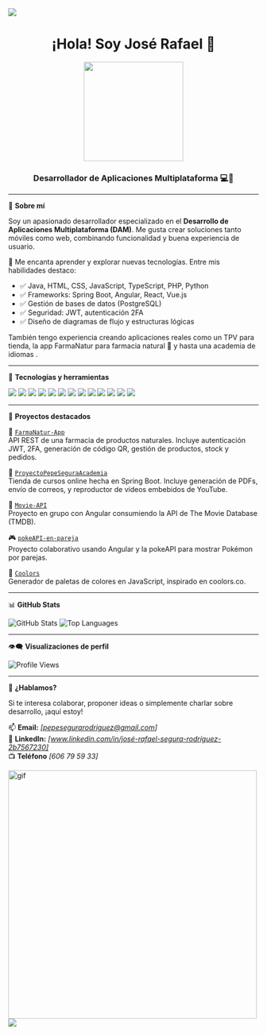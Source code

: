 <img src="https://imgur.com/a/nVW9CFg"/>



<h1 align="center">¡Hola! Soy José Rafael 👋</h1>

<p align="center">
  <img src="https://media.giphy.com/media/LMt9638dO8dftAjtco/giphy.gif" width="200"/>
</p>

<h3 align="center">Desarrollador de Aplicaciones Multiplataforma 💻📱</h3>

---

🎯 **Sobre mí**

Soy un apasionado desarrollador especializado en el **Desarrollo de Aplicaciones Multiplataforma (DAM)**. Me gusta crear soluciones tanto móviles como web, combinando funcionalidad y buena experiencia de usuario.

💬 Me encanta aprender y explorar nuevas tecnologías. Entre mis habilidades destaco:

- ✅ Java, HTML, CSS, JavaScript, TypeScript, PHP, Python
- ✅ Frameworks: Spring Boot, Angular, React, Vue.js
- ✅ Gestión de bases de datos (PostgreSQL)
- ✅ Seguridad: JWT, autenticación 2FA
- ✅ Diseño de diagramas de flujo y estructuras lógicas

También tengo experiencia creando aplicaciones reales como un TPV para tienda,  la app FarmaNatur para farmacia natural 🌿 y hasta una academia de idiomas .

---

🧰 **Tecnologías y herramientas**

<p align="left">
  <img src="https://img.shields.io/badge/Java-ED8B00?style=for-the-badge&logo=java&logoColor=white"/>
  <img src="https://img.shields.io/badge/HTML5-E34F26?style=for-the-badge&logo=html5&logoColor=white"/>
  <img src="https://img.shields.io/badge/CSS3-1572B6?style=for-the-badge&logo=css3&logoColor=white"/>
  <img src="https://img.shields.io/badge/JavaScript-F7DF1E?style=for-the-badge&logo=javascript&logoColor=black"/>
  <img src="https://img.shields.io/badge/TypeScript-3178C6?style=for-the-badge&logo=typescript&logoColor=white"/>
  <img src="https://img.shields.io/badge/PHP-777BB4?style=for-the-badge&logo=php&logoColor=white"/>
  <img src="https://img.shields.io/badge/Python-3776AB?style=for-the-badge&logo=python&logoColor=white"/>
  <img src="https://img.shields.io/badge/React-20232A?style=for-the-badge&logo=react&logoColor=61DAFB"/>
  <img src="https://img.shields.io/badge/Vue.js-35495E?style=for-the-badge&logo=vue.js&logoColor=4FC08D"/>
  <img src="https://img.shields.io/badge/Spring%20Boot-6DB33F?style=for-the-badge&logo=springboot&logoColor=white"/>
  <img src="https://img.shields.io/badge/PostgreSQL-336791?style=for-the-badge&logo=postgresql&logoColor=white"/>
  <img src="https://img.shields.io/badge/Linux-FCC624?style=for-the-badge&logo=linux&logoColor=black"/>
  <img src="https://img.shields.io/badge/GitHub-181717?style=for-the-badge&logo=github&logoColor=white"/>
</p>


---

📌 **Proyectos destacados**

🧪 [`FarmaNatur-App`](https://github.com/ppsegur/FarmaNatur-App)  
API REST de una farmacia de productos naturales. Incluye autenticación JWT, 2FA, generación de código QR, gestión de productos, stock y pedidos.

🧾 [`ProyectoPepeSeguraAcademia`](https://github.com/ppsegur/ProyectoPepeSeguraAcademia)  
Tienda de cursos online hecha en Spring Boot. Incluye generación de PDFs, envío de correos, y reproductor de vídeos embebidos de YouTube.

🎥 [`Movie-API`](https://github.com/ppsegur/Movie-API)  
Proyecto en grupo con Angular consumiendo la API de The Movie Database (TMDB).

🎮 [`pokeAPI-en-pareja`](https://github.com/pablocamara9/pokeAPI-en-parejas)  
Proyecto colaborativo usando Angular y la pokeAPI para mostrar Pokémon por parejas.

🎨 [`Coolors`](https://github.com/ppsegur/Coolors)  
Generador de paletas de colores en JavaScript, inspirado en coolors.co.

---

📊 **GitHub Stats**

<p align="left">
  <img src="https://github-readme-stats.vercel.app/api?username=ppsegur&show_icons=true&theme=tokyonight" alt="GitHub Stats"/>
  <img src="https://github-readme-stats.vercel.app/api/top-langs/?username=ppsegur&layout=compact&theme=tokyonight" alt="Top Languages"/>
</p>

---

👁‍🗨 **Visualizaciones de perfil**

![Profile Views](https://komarev.com/ghpvc/?username=ppsegur&label=Profile%20views&color=0e75b6&style=flat)

---

🎯 **¿Hablamos?**

Si te interesa colaborar, proponer ideas o simplemente charlar sobre desarrollo, ¡aquí estoy!

📫 **Email:** _[pepesegurarodriguez@gmail.com]_  
🔗 **LinkedIn:** _[www.linkedin.com/in/josé-rafael-segura-rodríguez-2b7567230]_  
📺 **Teléfono** _[606 79 59 33]_


 <img src="https://media3.giphy.com/media/v1.Y2lkPTc5MGI3NjExbXBuZTh3ancyNmRhMHJyMDFobDhxemg1NWZlemlpNmx4aDdqYjM3biZlcD12MV9pbnRlcm5hbF9naWZfYnlfaWQmY3Q9Zw/JqmupuTVZYaQX5s094/giphy.gif" alt="gif" width="500"/>
<img src = "https://smashdle.net/img/CompleteAll.ef23147a.png" />

